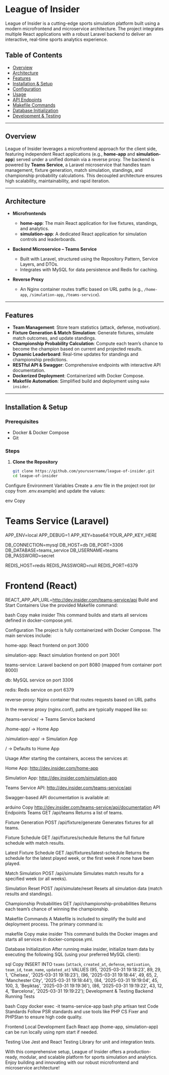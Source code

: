 # League of Insider

League of Insider is a cutting-edge sports simulation platform built using a modern microfrontend and microservice architecture. The project integrates multiple React applications with a robust Laravel backend to deliver an interactive, real-time sports analytics experience.

## Table of Contents

- [Overview](#overview)
- [Architecture](#architecture)
- [Features](#features)
- [Installation & Setup](#installation--setup)
- [Configuration](#configuration)
- [Usage](#usage)
- [API Endpoints](#api-endpoints)
- [Makefile Commands](#makefile-commands)
- [Database Initialization](#database-initialization)
- [Development & Testing](#development--testing)

---

## Overview

League of Insider leverages a microfrontend approach for the client side, featuring independent React applications (e.g., **home-app** and **simulation-app**) served under a unified domain via a reverse proxy. The backend is powered by **Teams Service**, a Laravel microservice that handles team management, fixture generation, match simulation, standings, and championship probability calculations. This decoupled architecture ensures high scalability, maintainability, and rapid iteration.

---

## Architecture

- **Microfrontends**  
  - **home-app**: The main React application for live fixtures, standings, and analytics.  
  - **simulation-app**: A dedicated React application for simulation controls and leaderboards.

- **Backend Microservice – Teams Service**  
  - Built with Laravel, structured using the Repository Pattern, Service Layers, and DTOs.  
  - Integrates with MySQL for data persistence and Redis for caching.

- **Reverse Proxy**  
  - An Nginx container routes traffic based on URL paths (e.g., `/home-app`, `/simulation-app`, `/teams-service`).

---

## Features

- **Team Management**: Store team statistics (attack, defense, motivation).  
- **Fixture Generation & Match Simulation**: Generate fixtures, simulate match outcomes, and update standings.  
- **Championship Probability Calculation**: Compute each team’s chance to become the champion based on current and projected results.  
- **Dynamic Leaderboard**: Real-time updates for standings and championship predictions.  
- **RESTful API & Swagger**: Comprehensive endpoints with interactive API documentation.  
- **Dockerized Deployment**: Containerized with Docker Compose.  
- **Makefile Automation**: Simplified build and deployment using `make insider`.

---

## Installation & Setup

### Prerequisites

- Docker & Docker Compose  
- Git

### Steps

1. **Clone the Repository**  
   ```bash
   git clone https://github.com/yourusername/league-of-insider.git
   cd league-of-insider
Configure Environment Variables
Create a .env file in the project root (or copy from .env.example) and update the values:

env
Copy
# Teams Service (Laravel)
APP_ENV=local
APP_DEBUG=1
APP_KEY=base64:YOUR_APP_KEY_HERE

DB_CONNECTION=mysql
DB_HOST=db
DB_PORT=3306
DB_DATABASE=teams_service
DB_USERNAME=teams
DB_PASSWORD=secret

REDIS_HOST=redis
REDIS_PASSWORD=null
REDIS_PORT=6379

# Frontend (React)
REACT_APP_API_URL=http://dev.insider.com/teams-service/api
Build and Start Containers
Use the provided Makefile command:

bash
Copy
make insider
This command builds and starts all services defined in docker-compose.yml.

Configuration
The project is fully containerized with Docker Compose. The main services include:

home-app: React frontend on port 3000

simulation-app: React simulation frontend on port 3001

teams-service: Laravel backend on port 8080 (mapped from container port 8000)

db: MySQL service on port 3306

redis: Redis service on port 6379

reverse-proxy: Nginx container that routes requests based on URL paths

In the reverse proxy (nginx.conf), paths are typically mapped like so:

/teams-service/ → Teams Service backend

/home-app/ → Home App

/simulation-app/ → Simulation App

/ → Defaults to Home App

Usage
After starting the containers, access the services at:

Home App: http://dev.insider.com/home-app

Simulation App: http://dev.insider.com/simulation-app

Teams Service API: http://dev.insider.com/teams-service/api

Swagger-based API documentation is available at:

arduino
Copy
http://dev.insider.com/teams-service/api/documentation
API Endpoints
Teams
GET /api/teams
Returns a list of teams.

Fixture Generation
POST /api/fixture/generate
Generates fixtures for all teams.

Fixture Schedule
GET /api/fixtures/schedule
Returns the full fixture schedule with match results.

Latest Fixture Schedule
GET /api/fixtures/latest-schedule
Returns the schedule for the latest played week, or the first week if none have been played.

Match Simulation
POST /api/simulate
Simulates match results for a specified week (or all weeks).

Simulation Reset
POST /api/simulate/reset
Resets all simulation data (match results and standings).

Championship Probabilities
GET /api/championship-probabilities
Returns each team’s chance of winning the championship.

Makefile Commands
A Makefile is included to simplify the build and deployment process. The primary command is:

makefile
Copy
make insider
This command builds the Docker images and starts all services in docker-compose.yml.

Database Initialization
After running make insider, initialize team data by executing the following SQL (using your preferred MySQL client):

sql
Copy
INSERT INTO `teams` (`attack`, `created_at`, `defense`, `motivation`, `team_id`, `team_name`, `updated_at`) VALUES
(95, '2025-03-31 19:18:23', 89, 29, 1, 'Chelsea', '2025-03-31 19:18:23'),
(96, '2025-03-31 19:18:44', 49, 65, 2, 'Manchester City', '2025-03-31 19:18:44'),
(84, '2025-03-31 19:19:04', 45, 100, 3, 'Beşiktaş', '2025-03-31 19:19:36'),
(86, '2025-03-31 19:19:22', 43, 12, 4, 'Barcelona', '2025-03-31 19:19:22');
Development & Testing
Backend
Running Tests

bash
Copy
docker exec -it teams-service-app bash
php artisan test
Code Standards
Follow PSR standards and use tools like PHP CS Fixer and PHPStan to ensure high code quality.

Frontend
Local Development
Each React app (home-app, simulation-app) can be run locally using npm start if needed.

Testing
Use Jest and React Testing Library for unit and integration tests.

With this comprehensive setup, League of Insider offers a production-ready, modular, and scalable platform for sports simulation and analytics. Enjoy building and innovating with our robust microfrontend and microservice architecture!